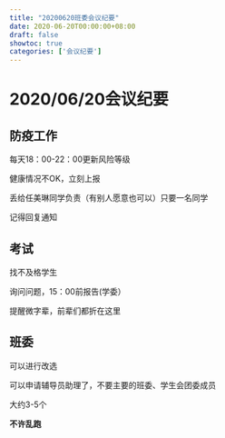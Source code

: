 ```yaml
---
title: "20200620班委会议纪要"
date: 2020-06-20T00:00:00+08:00
draft: false
showtoc: true
categories: ['会议纪要']
---
```

# 2020/06/20会议纪要

## 防疫工作

每天18：00-22：00更新风险等级

健康情况不OK，立刻上报

丢给任美琳同学负责（有别人愿意也可以）只要一名同学

记得回复通知

## 考试

找不及格学生

询问问题，15：00前报告(学委）

提醒微字辈，前辈们都折在这里

## 班委

可以进行改选

可以申请辅导员助理了，不要主要的班委、学生会团委成员

大约3-5个

**不许乱跑**